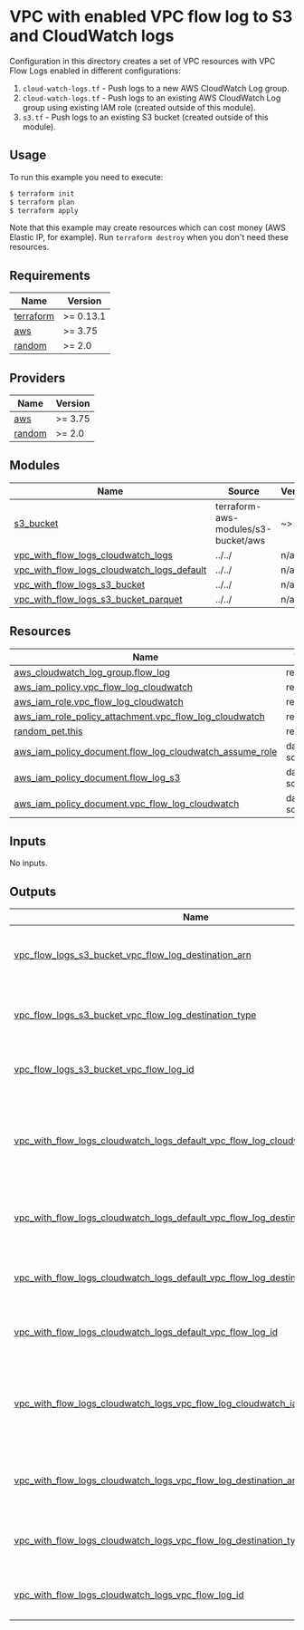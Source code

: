 # VPC with enabled VPC flow log to S3 and CloudWatch logs

Configuration in this directory creates a set of VPC resources with VPC Flow Logs enabled in different configurations:

1. `cloud-watch-logs.tf` - Push logs to a new AWS CloudWatch Log group.
1. `cloud-watch-logs.tf` - Push logs to an existing AWS CloudWatch Log group using existing IAM role (created outside of this module).
1. `s3.tf` - Push logs to an existing S3 bucket (created outside of this module).

## Usage

To run this example you need to execute:

```bash
$ terraform init
$ terraform plan
$ terraform apply
```

Note that this example may create resources which can cost money (AWS Elastic IP, for example). Run `terraform destroy` when you don't need these resources.

<!-- BEGINNING OF PRE-COMMIT-TERRAFORM DOCS HOOK -->
## Requirements

| Name | Version |
|------|---------|
| <a name="requirement_terraform"></a> [terraform](#requirement\_terraform) | >= 0.13.1 |
| <a name="requirement_aws"></a> [aws](#requirement\_aws) | >= 3.75 |
| <a name="requirement_random"></a> [random](#requirement\_random) | >= 2.0 |

## Providers

| Name | Version |
|------|---------|
| <a name="provider_aws"></a> [aws](#provider\_aws) | >= 3.75 |
| <a name="provider_random"></a> [random](#provider\_random) | >= 2.0 |

## Modules

| Name | Source | Version |
|------|--------|---------|
| <a name="module_s3_bucket"></a> [s3\_bucket](#module\_s3\_bucket) | terraform-aws-modules/s3-bucket/aws | ~> 3.0 |
| <a name="module_vpc_with_flow_logs_cloudwatch_logs"></a> [vpc\_with\_flow\_logs\_cloudwatch\_logs](#module\_vpc\_with\_flow\_logs\_cloudwatch\_logs) | ../../ | n/a |
| <a name="module_vpc_with_flow_logs_cloudwatch_logs_default"></a> [vpc\_with\_flow\_logs\_cloudwatch\_logs\_default](#module\_vpc\_with\_flow\_logs\_cloudwatch\_logs\_default) | ../../ | n/a |
| <a name="module_vpc_with_flow_logs_s3_bucket"></a> [vpc\_with\_flow\_logs\_s3\_bucket](#module\_vpc\_with\_flow\_logs\_s3\_bucket) | ../../ | n/a |
| <a name="module_vpc_with_flow_logs_s3_bucket_parquet"></a> [vpc\_with\_flow\_logs\_s3\_bucket\_parquet](#module\_vpc\_with\_flow\_logs\_s3\_bucket\_parquet) | ../../ | n/a |

## Resources

| Name | Type |
|------|------|
| [aws_cloudwatch_log_group.flow_log](https://registry.terraform.io/providers/hashicorp/aws/latest/docs/resources/cloudwatch_log_group) | resource |
| [aws_iam_policy.vpc_flow_log_cloudwatch](https://registry.terraform.io/providers/hashicorp/aws/latest/docs/resources/iam_policy) | resource |
| [aws_iam_role.vpc_flow_log_cloudwatch](https://registry.terraform.io/providers/hashicorp/aws/latest/docs/resources/iam_role) | resource |
| [aws_iam_role_policy_attachment.vpc_flow_log_cloudwatch](https://registry.terraform.io/providers/hashicorp/aws/latest/docs/resources/iam_role_policy_attachment) | resource |
| [random_pet.this](https://registry.terraform.io/providers/hashicorp/random/latest/docs/resources/pet) | resource |
| [aws_iam_policy_document.flow_log_cloudwatch_assume_role](https://registry.terraform.io/providers/hashicorp/aws/latest/docs/data-sources/iam_policy_document) | data source |
| [aws_iam_policy_document.flow_log_s3](https://registry.terraform.io/providers/hashicorp/aws/latest/docs/data-sources/iam_policy_document) | data source |
| [aws_iam_policy_document.vpc_flow_log_cloudwatch](https://registry.terraform.io/providers/hashicorp/aws/latest/docs/data-sources/iam_policy_document) | data source |

## Inputs

No inputs.

## Outputs

| Name | Description |
|------|-------------|
| <a name="output_vpc_flow_logs_s3_bucket_vpc_flow_log_destination_arn"></a> [vpc\_flow\_logs\_s3\_bucket\_vpc\_flow\_log\_destination\_arn](#output\_vpc\_flow\_logs\_s3\_bucket\_vpc\_flow\_log\_destination\_arn) | The ARN of the destination for VPC Flow Logs |
| <a name="output_vpc_flow_logs_s3_bucket_vpc_flow_log_destination_type"></a> [vpc\_flow\_logs\_s3\_bucket\_vpc\_flow\_log\_destination\_type](#output\_vpc\_flow\_logs\_s3\_bucket\_vpc\_flow\_log\_destination\_type) | The type of the destination for VPC Flow Logs |
| <a name="output_vpc_flow_logs_s3_bucket_vpc_flow_log_id"></a> [vpc\_flow\_logs\_s3\_bucket\_vpc\_flow\_log\_id](#output\_vpc\_flow\_logs\_s3\_bucket\_vpc\_flow\_log\_id) | The ID of the Flow Log resource |
| <a name="output_vpc_with_flow_logs_cloudwatch_logs_default_vpc_flow_log_cloudwatch_iam_role_arn"></a> [vpc\_with\_flow\_logs\_cloudwatch\_logs\_default\_vpc\_flow\_log\_cloudwatch\_iam\_role\_arn](#output\_vpc\_with\_flow\_logs\_cloudwatch\_logs\_default\_vpc\_flow\_log\_cloudwatch\_iam\_role\_arn) | The ARN of the IAM role used when pushing logs to Cloudwatch log group |
| <a name="output_vpc_with_flow_logs_cloudwatch_logs_default_vpc_flow_log_destination_arn"></a> [vpc\_with\_flow\_logs\_cloudwatch\_logs\_default\_vpc\_flow\_log\_destination\_arn](#output\_vpc\_with\_flow\_logs\_cloudwatch\_logs\_default\_vpc\_flow\_log\_destination\_arn) | The ARN of the destination for VPC Flow Logs |
| <a name="output_vpc_with_flow_logs_cloudwatch_logs_default_vpc_flow_log_destination_type"></a> [vpc\_with\_flow\_logs\_cloudwatch\_logs\_default\_vpc\_flow\_log\_destination\_type](#output\_vpc\_with\_flow\_logs\_cloudwatch\_logs\_default\_vpc\_flow\_log\_destination\_type) | The type of the destination for VPC Flow Logs |
| <a name="output_vpc_with_flow_logs_cloudwatch_logs_default_vpc_flow_log_id"></a> [vpc\_with\_flow\_logs\_cloudwatch\_logs\_default\_vpc\_flow\_log\_id](#output\_vpc\_with\_flow\_logs\_cloudwatch\_logs\_default\_vpc\_flow\_log\_id) | The ID of the Flow Log resource |
| <a name="output_vpc_with_flow_logs_cloudwatch_logs_vpc_flow_log_cloudwatch_iam_role_arn"></a> [vpc\_with\_flow\_logs\_cloudwatch\_logs\_vpc\_flow\_log\_cloudwatch\_iam\_role\_arn](#output\_vpc\_with\_flow\_logs\_cloudwatch\_logs\_vpc\_flow\_log\_cloudwatch\_iam\_role\_arn) | The ARN of the IAM role used when pushing logs to Cloudwatch log group |
| <a name="output_vpc_with_flow_logs_cloudwatch_logs_vpc_flow_log_destination_arn"></a> [vpc\_with\_flow\_logs\_cloudwatch\_logs\_vpc\_flow\_log\_destination\_arn](#output\_vpc\_with\_flow\_logs\_cloudwatch\_logs\_vpc\_flow\_log\_destination\_arn) | The ARN of the destination for VPC Flow Logs |
| <a name="output_vpc_with_flow_logs_cloudwatch_logs_vpc_flow_log_destination_type"></a> [vpc\_with\_flow\_logs\_cloudwatch\_logs\_vpc\_flow\_log\_destination\_type](#output\_vpc\_with\_flow\_logs\_cloudwatch\_logs\_vpc\_flow\_log\_destination\_type) | The type of the destination for VPC Flow Logs |
| <a name="output_vpc_with_flow_logs_cloudwatch_logs_vpc_flow_log_id"></a> [vpc\_with\_flow\_logs\_cloudwatch\_logs\_vpc\_flow\_log\_id](#output\_vpc\_with\_flow\_logs\_cloudwatch\_logs\_vpc\_flow\_log\_id) | The ID of the Flow Log resource |
<!-- END OF PRE-COMMIT-TERRAFORM DOCS HOOK -->
